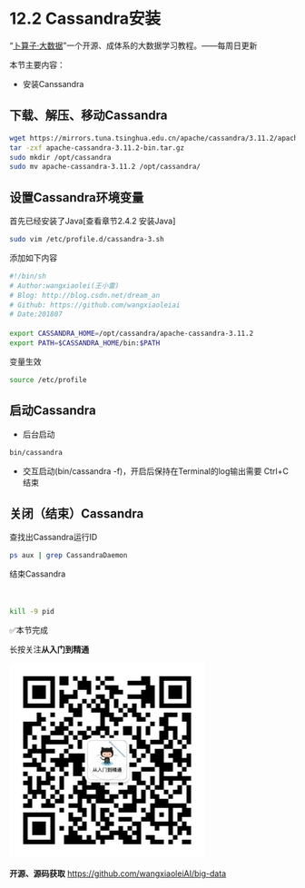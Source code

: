 # 12.2 Cassandra安装
“[卜算子·大数据](https://github.com/wangxiaoleiAI/big-data)”一个开源、成体系的大数据学习教程。——每周日更新

本节主要内容：

- 安装Canssandra

## 下载、解压、移动Cassandra
```sh
wget https://mirrors.tuna.tsinghua.edu.cn/apache/cassandra/3.11.2/apache-cassandra-3.11.2-bin.tar.gz
tar -zxf apache-cassandra-3.11.2-bin.tar.gz
sudo mkdir /opt/cassandra
sudo mv apache-cassandra-3.11.2 /opt/cassandra/
```
## 设置Cassandra环境变量
首先已经安装了Java[查看章节2.4.2 安装Java]
```sh
sudo vim /etc/profile.d/cassandra-3.sh
```

添加如下内容
```sh
#!/bin/sh
# Author:wangxiaolei(王小雷)
# Blog: http://blog.csdn.net/dream_an
# Github: https://github.com/wangxiaoleiai
# Date:201807

export CASSANDRA_HOME=/opt/cassandra/apache-cassandra-3.11.2
export PATH=$CASSANDRA_HOME/bin:$PATH
```

变量生效
```sh
source /etc/profile
```
## 启动Cassandra


- 后台启动
```sh
bin/cassandra
```
- 交互启动(bin/cassandra -f)，开启后保持在Terminal的log输出需要 Ctrl+C结束

## 关闭（结束）Cassandra
查找出Cassandra运行ID
```sh
ps aux | grep CassandraDaemon
```
结束Cassandra
```sh


kill -9 pid
```


:white_check_mark:本节完成

长按关注**从入门到精通**

![](./../../article/image/user/share/qrcode_for_gh_6932763778ef_344.jpg)

**开源、源码获取**   https://github.com/wangxiaoleiAI/big-data

